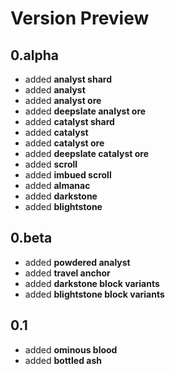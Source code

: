 # Version Preview

## 0.alpha
- added <b>analyst shard</b>
- added <b>analyst</b>
- added <b>analyst ore</b>
- added <b>deepslate analyst ore</b>
- added <b>catalyst shard</b>
- added <b>catalyst</b>
- added <b>catalyst ore</b>
- added <b>deepslate catalyst ore</b>
- added <b>scroll</b>
- added <b>imbued scroll</b>
- added <b>almanac</b>
- added <b>darkstone</b>
- added <b>blightstone</b>

## 0.beta
- added <b>powdered analyst</b>
- added <b>travel anchor</b>
- added <b>darkstone block variants</b>
- added <b>blightstone block variants</b>

## 0.1
- added <b>ominous blood</b>
- added <b>bottled ash</b>
